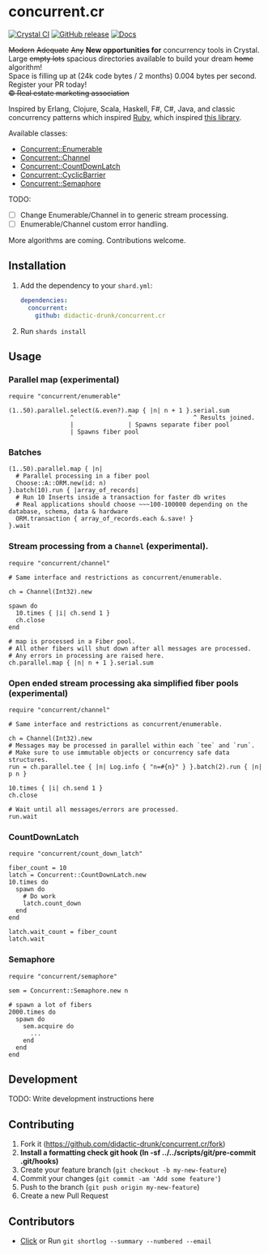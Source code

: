 # concurrent.cr
[![Crystal CI](https://github.com/didactic-drunk/concurrent.cr/actions/workflows/crystal.yml/badge.svg)](https://github.com/didactic-drunk/concurrent.cr/actions/workflows/crystal.yml)
[![GitHub release](https://img.shields.io/github/release/didactic-drunk/concurrent.cr.svg)](https://github.com/didactic-drunk/concurrent.cr/releases)
[![Docs](https://img.shields.io/badge/docs-available-brightgreen.svg)](https://didactic-drunk.github.io/concurrent.cr/main)

<strike>Modern</strike> <strike>Adequate</strike> <strike>Any</strike> 
**New opportunities for** concurrency tools in Crystal.  
Large <strike>empty lots</strike> spacious directories available to build your dream <strike>home</strike> algorithm!  
Space is filling up at (24k code bytes / 2 months) 0.004 bytes per second.  Register your PR today!  
<strike>©️ Real estate marketing association</strike>

Inspired by Erlang, Clojure, Scala, Haskell, F#, C#, Java, and classic concurrency patterns which inspired 
[Ruby](https://github.com/ruby-concurrency/concurrent-ruby), 
which inspired [this library](https://github.com/didactic-drunk/concurrent.cr).

Available classes:
* [Concurrent::Enumerable](https://didactic-drunk.github.io/concurrent.cr/Concurrent/Stream.html)
* [Concurrent::Channel](https://didactic-drunk.github.io/concurrent.cr/Concurrent/Stream.html)
* [Concurrent::CountDownLatch](https://didactic-drunk.github.io/concurrent.cr/Concurrent/CountDownLatch.html)
* [Concurrent::CyclicBarrier](https://didactic-drunk.github.io/concurrent.cr/Concurrent/CyclicBarrier.html)
* [Concurrent::Semaphore](https://didactic-drunk.github.io/concurrent.cr/Concurrent/Semaphore.html)

TODO:
* [ ] Change Enumerable/Channel in to generic stream processing.
* [ ] Enumerable/Channel custom error handling.

More algorithms are coming.  Contributions welcome.

## Installation

1. Add the dependency to your `shard.yml`:

   ```yaml
   dependencies:
     concurrent:
       github: didactic-drunk/concurrent.cr
   ```

2. Run `shards install`

## Usage

### Parallel map (experimental)
```crystal
require "concurrent/enumerable"

(1..50).parallel.select(&.even?).map { |n| n + 1 }.serial.sum
                 ^               ^                 ^ Results joined.
                 |               | Spawns separate fiber pool
                 | Spawns fiber pool
```


### Batches
```crystal
(1..50).parallel.map { |n|
  # Parallel processing in a fiber pool
  Choose::A::ORM.new(id: n)
}.batch(10).run { |array_of_records|
  # Run 10 Inserts inside a transaction for faster db writes
  # Real applications should choose ~~~100-100000 depending on the database, schema, data & hardware
  ORM.transaction { array_of_records.each &.save! }
}.wait
```

### Stream processing from a `Channel` (experimental).
```crystal
require "concurrent/channel"

# Same interface and restrictions as concurrent/enumerable.

ch = Channel(Int32).new

spawn do
  10.times { |i| ch.send 1 }
  ch.close
end

# map is processed in a Fiber pool.
# All other fibers will shut down after all messages are processed.
# Any errors in processing are raised here.
ch.parallel.map { |n| n + 1 }.serial.sum
```

### Open ended stream processing aka simplified fiber pools (experimental)
```crystal
require "concurrent/channel"

# Same interface and restrictions as concurrent/enumerable.

ch = Channel(Int32).new
# Messages may be processed in parallel within each `tee` and `run`.
# Make sure to use immutable objects or concurrency safe data structures.
run = ch.parallel.tee { |n| Log.info { "n=#{n}" } }.batch(2).run { |n| p n }

10.times { |i| ch.send 1 }
ch.close

# Wait until all messages/errors are processed.
run.wait
```

### CountDownLatch
```crystal
require "concurrent/count_down_latch"

fiber_count = 10
latch = Concurrent::CountDownLatch.new
10.times do
  spawn do
    # Do work
    latch.count_down
  end
end

latch.wait_count = fiber_count
latch.wait
```

### Semaphore

```crystal
require "concurrent/semaphore"

sem = Concurrent::Semaphore.new n

# spawn a lot of fibers
2000.times do
  spawn do
    sem.acquire do
      ...
    end
  end
end
```

## Development

TODO: Write development instructions here

## Contributing

1. Fork it (<https://github.com/didactic-drunk/concurrent.cr/fork>)
2. **Install a formatting check git hook (ln -sf ../../scripts/git/pre-commit .git/hooks)**
3. Create your feature branch (`git checkout -b my-new-feature`)
4. Commit your changes (`git commit -am 'Add some feature'`)
5. Push to the branch (`git push origin my-new-feature`)
6. Create a new Pull Request

## Contributors

- [Click](https://github.com/didactic-drunk/concurrent.cr/graphs/contributors) or Run `git shortlog --summary --numbered --email`
